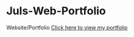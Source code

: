 # Juls-Web-Portfolio
Website/Portfolio
[Click here to view my portfolio](https://juliuscalabano.github.io/Juls-Web-Portfolio/home.html)
